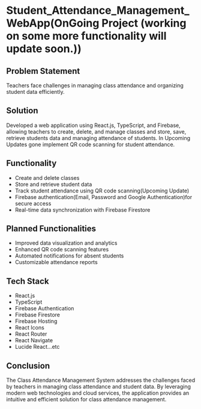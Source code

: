 # Student_Attendance_Management_WebApp(OnGoing Project (working on some more functionality will update soon.))

## Problem Statement
Teachers face challenges in managing class attendance and organizing student data efficiently.

## Solution
Developed a web application using React.js, TypeScript, and Firebase, allowing teachers to create, delete, and manage classes and store, save, retrieve students data and managing attendance of students. In Upcoming Updates gone implement QR code scanning for student attendance.

## Functionality
- Create and delete classes
- Store and retrieve student data
- Track student attendance using QR code scanning(Upcoming Update)
- Firebase authentication(Email, Password and Google Authentication)for secure access 
- Real-time data synchronization with Firebase Firestore

## Planned Functionalities
- Improved data visualization and analytics
- Enhanced QR code scanning features
- Automated notifications for absent students
- Customizable attendance reports

## Tech Stack
- React.js
- TypeScript
- Firebase Authentication
- Firebase Firestore
- Firebase Hosting
- React Icons
- React Router
- React Navigate
- Lucide React...etc

## Conclusion
The Class Attendance Management System addresses the challenges faced by teachers in managing class attendance and student data. By leveraging modern web technologies and cloud services, the application provides an intuitive and efficient solution for class attendance management.

